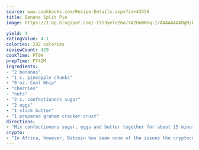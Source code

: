 ```yaml
---
source: www.cookbooks.com/Recipe-Details.aspx?id=43550
title: Banana Split Pie
image: https://1.bp.blogspot.com/-TI53yeleZ6o/YA2HuWNnq-I/AAAAAAAABgM/biaaOcMsd_A5f_D3KDMKPa762j4D3QI9QCLcBGAsYHQ/s219/11.png

yield: 4
ratingValue: 4.1
calories: 292 calories
reviewCount: 429
cookTime: PT0H
prepTime: PT42M
ingredients:
- "2 bananas"
- "1 c. pineapple chunks"
- "8 oz. Cool Whip"
- "cherries"
- "nuts"
- "2 c. confectioners sugar"
- "2 eggs"
- "1 stick butter"
- "1 prepared graham cracker crust"
directions:
- "Mix confectioners sugar, eggs and butter together for about 15 minutes. Spread that onto graham cracker crust. Then start layering with a layer of bananas, then a layer of pineapple chunks. Top with Cool Whip, cherries and nuts. You can sprinkle with chocolate syrup. Chill for 2 to 4 hours before serving."
crypto:
- "In Africa, however, Bitcoin has seen none of the issues the cryptocurrency experienced globally."
---
```

